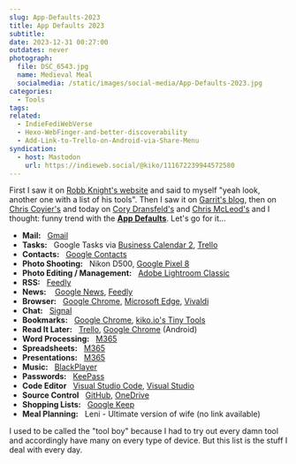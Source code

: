 ```yaml
---
slug: App-Defaults-2023
title: App Defaults 2023
subtitle:
date: 2023-12-31 00:27:00
outdates: never
photograph:
  file: DSC_6543.jpg
  name: Medieval Meal
  socialmedia: /static/images/social-media/App-Defaults-2023.jpg
categories:
  - Tools
tags:
related:
  - IndieFediWebVerse
  - Hexo-WebFinger-and-better-discoverability
  - Add-Link-to-Trello-on-Android-via-Share-Menu
syndication:
  - host: Mastodon
    url: https://indieweb.social/@kiko/111672239944572580
---
```


First I saw it on [Robb Knight's website](https://rknight.me/blog/app-defaults/) and said to myself "yeah look, another one with a list of his tools". Then I saw it on [Garrit's blog](https://garrit.xyz/posts/2023-11-07-app-defaults), then on [Chris Coyier's](https://chriscoyier.net/2023/11/25/default-apps-2023/) and today on [Cory Dransfeld's](https://coryd.dev/posts/2023/default-apps-2023/) and [Chris McLeod's](https://chrismcleod.dev/blog/default-apps-for-2023/) and I thought: funny trend with the [**App Defaults**](https://defaults.rknight.me/). Let's go for it...

<!-- more -->

- **Mail:**&nbsp;&nbsp;&nbsp;[Gmail](https://gmail.com)
- **Tasks:**&nbsp;&nbsp;&nbsp;Google Tasks via [Business Calendar 2](https://www.appgenix-software.com/), [Trello](https://trello.com)
- **Contacts:**&nbsp;&nbsp;&nbsp;[Google Contacts](https://contacts.google.com/)
- **Photo Shooting:**&nbsp;&nbsp;&nbsp;Nikon D500, [Google Pixel 8](https://store.google.com/product/pixel_8)
- **Photo Editing / Management:**&nbsp;&nbsp;&nbsp;[Adobe Lightroom Classic](https://www.adobe.com/products/photoshop-lightroom-classic.html)
- **RSS:**&nbsp;&nbsp;&nbsp;[Feedly](https://feedly.com/)
- **News:** &nbsp;&nbsp;&nbsp;[Google News](https://news.google.com/),  [Feedly](https://feedly.com/)
- **Browser:**&nbsp;&nbsp;&nbsp;[Google Chrome](https://www.google.com/intl/en/chrome/), [Microsoft Edge](https://www.microsoft.com/edge), [Vivaldi](https://vivaldi.com/)
- **Chat:**&nbsp;&nbsp;&nbsp;[Signal](https://signal.org/)
- **Bookmarks:**&nbsp;&nbsp;&nbsp;[Google Chrome](https://www.google.com/intl/en/chrome/), [kiko.io's Tiny Tools](/collections/tiny-tools/)
- **Read It Later:**&nbsp;&nbsp;&nbsp;[Trello](https://trello.com), [Google Chrome](https://www.google.com/intl/en/chrome/) (Android)
- **Word Processing:**&nbsp;&nbsp;&nbsp;[M365](https://www.microsoft.com/microsoft-365)
- **Spreadsheets:**&nbsp;&nbsp;&nbsp;[M365](https://www.microsoft.com/microsoft-365)
- **Presentations:**&nbsp;&nbsp;&nbsp;[M365](https://www.microsoft.com/microsoft-365)
- **Music:**&nbsp;&nbsp;&nbsp;[BlackPlayer](https://play.google.com/store/apps/details?id=com.musicplayer.blackplayerfree&hl=de&gl=US)
- **Passwords:**&nbsp;&nbsp;&nbsp;[KeePass](https://keepass.info/)
- **Code Editor**&nbsp;&nbsp;&nbsp;[Visual Studio Code](https://code.visualstudio.com/), [Visual Studio](https://visualstudio.microsoft.com/)
- **Source Control**&nbsp;&nbsp;&nbsp;[GitHub](https://github.com), [OneDrive](https://www.microsoft.com/en/microsoft-365/onedrive/online-cloud-storage)
- **Shopping Lists:**&nbsp;&nbsp;&nbsp;[Google Keep](https://keep.google.com/)
- **Meal Planning:**&nbsp;&nbsp;&nbsp;Leni - Ultimate version of wife (no link available)

I used to be called the "tool boy" because I had to try out every damn tool and accordingly have many on every type of device. But this list is the stuff I deal with every day.
